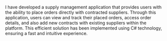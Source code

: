 I have developed a supply management application that provides users with the ability to place orders directly with contracted suppliers. Through this application, users can view and track their placed orders, access order details, and also add new contracts with existing suppliers within the platform. This efficient solution has been implemented using C# technology, ensuring a fast and intuitive experience.
